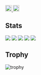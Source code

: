 <p align="left">
  <a href="https://github.com/w2yuri">
    <img height="20" src="https://komarev.com/ghpvc/?username=w2yuri" />
  </a>
  <a href="https://github.com/w2yuri">
    <img height="20" src="https://img.shields.io/github/followers/w2yuri?label=follow&logo=github&style=flat" />
  </a>
</p>

## Stats
![](http://github-profile-summary-cards.vercel.app/api/cards/profile-details?username=w2yuri&theme=gruvbox)
![](http://github-profile-summary-cards.vercel.app/api/cards/repos-per-language?username=w2yuri&theme=gruvbox)
![](http://github-profile-summary-cards.vercel.app/api/cards/most-commit-language?username=w2yuri&theme=gruvbox)
![](http://github-profile-summary-cards.vercel.app/api/cards/stats?username=w2yuri&theme=gruvbox)
![](http://github-profile-summary-cards.vercel.app/api/cards/productive-time?username=w2yuri&theme=gruvbox&utcOffset=9)

## Trophy
![trophy](https://github-profile-trophy.vercel.app/?username=w2yuri&theme=gruvbox)
